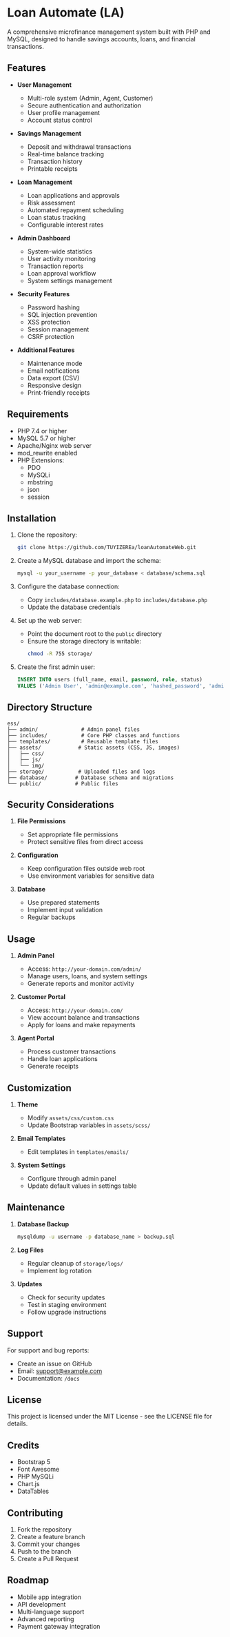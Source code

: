 # Loan Automate (LA)

A comprehensive microfinance management system built with PHP and MySQL, designed to handle savings accounts, loans, and financial transactions.

## Features

- **User Management**
  - Multi-role system (Admin, Agent, Customer)
  - Secure authentication and authorization
  - User profile management
  - Account status control

- **Savings Management**
  - Deposit and withdrawal transactions
  - Real-time balance tracking
  - Transaction history
  - Printable receipts

- **Loan Management**
  - Loan applications and approvals
  - Risk assessment
  - Automated repayment scheduling
  - Loan status tracking
  - Configurable interest rates

- **Admin Dashboard**
  - System-wide statistics
  - User activity monitoring
  - Transaction reports
  - Loan approval workflow
  - System settings management

- **Security Features**
  - Password hashing
  - SQL injection prevention
  - XSS protection
  - Session management
  - CSRF protection

- **Additional Features**
  - Maintenance mode
  - Email notifications
  - Data export (CSV)
  - Responsive design
  - Print-friendly receipts

## Requirements

- PHP 7.4 or higher
- MySQL 5.7 or higher
- Apache/Nginx web server
- mod_rewrite enabled
- PHP Extensions:
  - PDO
  - MySQLi
  - mbstring
  - json
  - session

## Installation

1. Clone the repository:
   ```bash
   git clone https://github.com/TUYIZEREa/loanAutomateWeb.git
   ```

2. Create a MySQL database and import the schema:
   ```bash
   mysql -u your_username -p your_database < database/schema.sql
   ```

3. Configure the database connection:
   - Copy `includes/database.example.php` to `includes/database.php`
   - Update the database credentials

4. Set up the web server:
   - Point the document root to the `public` directory
   - Ensure the storage directory is writable:
     ```bash
     chmod -R 755 storage/
     ```

5. Create the first admin user:
   ```sql
   INSERT INTO users (full_name, email, password, role, status) 
   VALUES ('Admin User', 'admin@example.com', 'hashed_password', 'admin', 'active');
   ```

## Directory Structure

```
ess/
├── admin/              # Admin panel files
├── includes/           # Core PHP classes and functions
├── templates/          # Reusable template files
├── assets/            # Static assets (CSS, JS, images)
│   ├── css/
│   ├── js/
│   └── img/
├── storage/           # Uploaded files and logs
├── database/         # Database schema and migrations
└── public/           # Public files
```

## Security Considerations

1. **File Permissions**
   - Set appropriate file permissions
   - Protect sensitive files from direct access

2. **Configuration**
   - Keep configuration files outside web root
   - Use environment variables for sensitive data

3. **Database**
   - Use prepared statements
   - Implement input validation
   - Regular backups

## Usage

1. **Admin Panel**
   - Access: `http://your-domain.com/admin/`
   - Manage users, loans, and system settings
   - Generate reports and monitor activity

2. **Customer Portal**
   - Access: `http://your-domain.com/`
   - View account balance and transactions
   - Apply for loans and make repayments

3. **Agent Portal**
   - Process customer transactions
   - Handle loan applications
   - Generate receipts

## Customization

1. **Theme**
   - Modify `assets/css/custom.css`
   - Update Bootstrap variables in `assets/scss/`

2. **Email Templates**
   - Edit templates in `templates/emails/`

3. **System Settings**
   - Configure through admin panel
   - Update default values in settings table

## Maintenance

1. **Database Backup**
   ```bash
   mysqldump -u username -p database_name > backup.sql
   ```

2. **Log Files**
   - Regular cleanup of `storage/logs/`
   - Implement log rotation

3. **Updates**
   - Check for security updates
   - Test in staging environment
   - Follow upgrade instructions

## Support

For support and bug reports:
- Create an issue on GitHub
- Email: support@example.com
- Documentation: `/docs`

## License

This project is licensed under the MIT License - see the LICENSE file for details.

## Credits

- Bootstrap 5
- Font Awesome
- PHP MySQLi
- Chart.js
- DataTables

## Contributing

1. Fork the repository
2. Create a feature branch
3. Commit your changes
4. Push to the branch
5. Create a Pull Request

## Roadmap

- Mobile app integration
- API development
- Multi-language support
- Advanced reporting
- Payment gateway integration 
